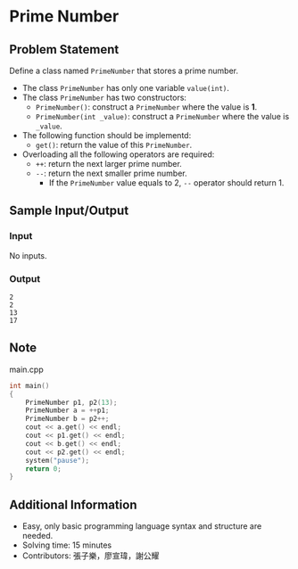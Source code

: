 # Prime Number

## Problem Statement
Define a class named `PrimeNumber` that stores a prime number.

* The class `PrimeNumber` has only one variable `value(int)`.
* The class `PrimeNumber` has two constructors:
    * `PrimeNumber()`: construct a `PrimeNumber` where the value is **1**.
    * `PrimeNumber(int _value)`: construct a `PrimeNumber` where the value is `_value`.
* The following function should be implementd:
    * `get()`: return the value of this `PrimeNumber`.
* Overloading all the following operators are required:
    * `++`: return the next larger prime number. 
    * `--`: return the next smaller prime number.
		* If the `PrimeNumber` value equals to 2, `--` operator should return 1.


## Sample Input/Output

### Input
No inputs.

### Output
```
2
2
13
17
```

## Note
main.cpp
```cpp
int main()
{	
	PrimeNumber p1, p2(13);	
	PrimeNumber a = ++p1;
	PrimeNumber b = p2++;
	cout << a.get() << endl;
	cout << p1.get() << endl;
	cout << b.get() << endl;
	cout << p2.get() << endl;
	system("pause");
	return 0;
}
```

## Additional Information
* Easy, only basic programming language syntax and structure are needed.
* Solving time: 15 minutes
* Contributors: 張子樂，廖宣瑋，謝公耀


